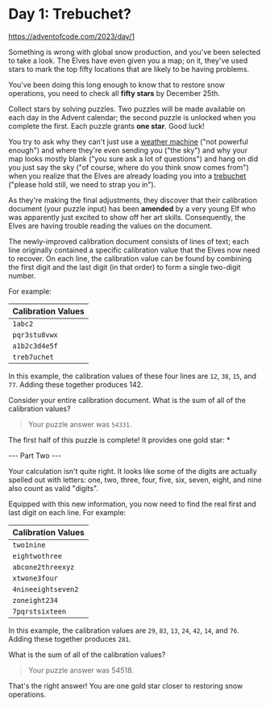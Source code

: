 # Day 1: Trebuchet?

<https://adventofcode.com/2023/day/1>

Something is wrong with global snow production, and you've been selected to take
a look. The Elves have even given you a map; on it, they've used stars to mark
the top fifty locations that are likely to be having problems.

You've been doing this long enough to know that to restore snow operations, you
need to check all **fifty stars** by December 25th.

Collect stars by solving puzzles. Two puzzles will be made available on each day
in the Advent calendar; the second puzzle is unlocked when you complete the
first. Each puzzle grants **one star**. Good luck!

You try to ask why they can't just use a [weather machine](https://adventofcode.com/2015/day/1)
("not powerful enough") and where they're even sending you ("the sky") and why
your map looks mostly blank ("you sure ask a lot of questions") and hang on did
you just say the sky ("of course, where do you think snow comes from") when you
realize that the Elves are already loading you into a [trebuchet](https://en.wikipedia.org/wiki/Trebuchet)
("please hold still, we need to strap you in").

As they're making the final adjustments, they discover that their calibration
document (your puzzle input) has been **amended** by a very young Elf who was
apparently just excited to show off her art skills. Consequently, the Elves are
having trouble reading the values on the document.

The newly-improved calibration document consists of lines of text; each line
originally contained a specific calibration value that the Elves now need to
recover. On each line, the calibration value can be found by combining the first
digit and the last digit (in that order) to form a single two-digit number.

For example:

| Calibration Values |
|---------------|
| `1abc2`       |
| `pqr3stu8vwx` |
| `a1b2c3d4e5f` |
| `treb7uchet`  |

In this example, the calibration values of these four lines are `12`, `38`,
`15`, and `77`. Adding these together produces 142.

Consider your entire calibration document. What is the sum of all of the
calibration values?

> Your puzzle answer was `54331`.

The first half of this puzzle is complete! It provides one gold star: *

--- Part Two ---

Your calculation isn't quite right. It looks like some of the digits are actually spelled out with letters: one, two, three, four, five, six, seven, eight, and nine also count as valid "digits".

Equipped with this new information, you now need to find the real first and last digit on each line. For example:

| Calibration Values |
|--------------------|
| `two1nine`         |
| `eightwothree`     |
| `abcone2threexyz`  |
| `xtwone3four`      |
| `4nineeightseven2` |
| `zoneight234`      |
| `7pqrstsixteen`    |

In this example, the calibration values are `29`, `83`, `13`, `24`, `42`, `14`,
and `76`. Adding these together produces `281`.

What is the sum of all of the calibration values?

> Your puzzle answer was 54518.

That's the right answer! You are one gold star closer to restoring snow
operations.
